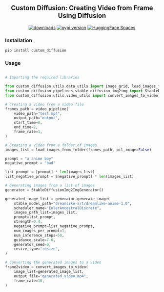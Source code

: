 <div align="center">
<h2>
     Custom Diffusion: Creating Video from Frame Using Diffusion
</h2>
<div>
    <a href="https://pepy.tech/project/custom_diffusion"><img src="https://pepy.tech/badge/custom_diffusion" alt="downloads"></a>
    <a href="https://badge.fury.io/py/custom_diffusion"><img src="https://badge.fury.io/py/custom_diffusion.svg" alt="pypi version"></a>
    <a href="https://huggingface.co/spaces/ArtGAN/Stable-Diffusion-ControlNet-WebUI"><img src="https://huggingface.co/datasets/huggingface/badges/raw/main/open-in-hf-spaces-sm.svg" alt="HuggingFace Spaces"></a>
</div>
</div>


### Installation
```bash
pip install custom_diffusion
```

### Usage
```python

# Importing the required libraries

from custom_diffusion.utils.data_utils import image_grid, load_images_from_folder
from custom_diffusion.pipelines.stable_diffusion_img2img import StableDiffusionImg2ImgGenerator
from custom_diffusion.utils.video_utils import convert_images_to_video, video_pipeline

# Creating a video from a video file
frames_path = video_pipeline(
    video_path="test.mp4",
    output_path="output",
    start_time=0,
    end_time=2,
    frame_rate=1,
)

# Creating a video from a folder of images
images_list = load_images_from_folder(frames_path, pil_image=False)

prompt = "a anime boy"
negative_prompt = "bad"

list_prompt = [prompt] * len(images_list)
list_negative_prompt = [negative_prompt] * len(images_list)

# Generating images from a list of images
generator = StableDiffusionImg2ImgGenerator()

generated_image_list = generator.generate_image(
    stable_model_path="dreamlike-art/dreamlike-anime-1.0",
    scheduler_name="EulerAncestralDiscrete",
    images_path_list=images_list,
    prompt=list_prompt,
    strength=0.4,
    negative_prompt=list_negative_prompt,
    num_images_per_prompt=1,
    num_inference_steps=50,
    guidance_scale=7.0,
    generator_seed=0,
    resize_type="resize",
)

# Converting the generated images to a video
frame2video = convert_images_to_video(
    image_list=generated_image_list,
    output_file="generated_video.mp4",
    frame_rate=10,
)
```
